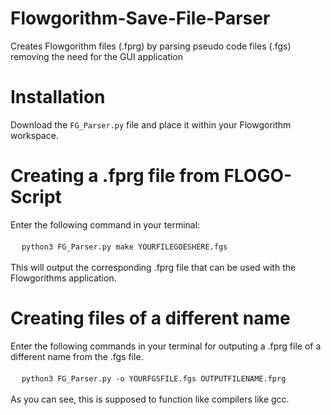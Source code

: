 # Flowgorithm-Save-File-Parser
Creates Flowgorithm files (.fprg) by parsing pseudo code files (.fgs) removing the need for the GUI application


<h1>Installation</h1>
<body>
  <p>Download the <code>FG_Parser.py</code> file and place it within your Flowgorithm workspace. <br/>
  </p>
</body>
<h1>Creating a .fprg file from FLOGO-Script</h1>
<body>
  <p>Enter the following command in your terminal:<br/><br/>
     &emsp; <code>python3 FG_Parser.py make YOURFILEGOESHERE.fgs</code><br/><br/>
     This will output the corresponding .fprg file that can be used with the Flowgorithms application.<br/>
  </p>
 </body>
 <h1>Creating files of a different name</h1>
 <body>
  <p>Enter the following commands in your terminal for outputing a .fprg file of a different name from the .fgs file.<br/><br/>
     &emsp; <code>python3 FG_Parser.py -o YOURFGSFILE.fgs OUTPUTFILENAME.fprg</code><br/><br/>
     As you can see, this is supposed to function like compilers like gcc.
  </p>
 </body>
